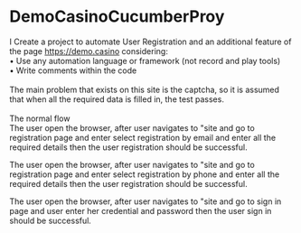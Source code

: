 # DemoCasinoCucumberProy

I Create a project to automate User Registration and an additional feature of the page https://demo.casino considering:
<br>• Use any automation language or framework (not record and play tools)
<br>• Write comments within the code
<br>
<br>
The main problem that exists on this site is the captcha, so it is assumed that when all the required data is filled in, the test passes.
<br>
<br>
The normal flow<br>
The user open the browser, after user navigates to "site and go to registration page and enter select registration by email and enter all the required details then the user registration should be successful.<br>

The user open the browser, after user navigates to "site and go to registration page and enter select registration by phone and enter all the required details then the user registration should be successful.<br>
  
The user open the browser, after user navigates to "site and go to sign in page and user enter her credential and password then the user sign in should be successful.<br>
